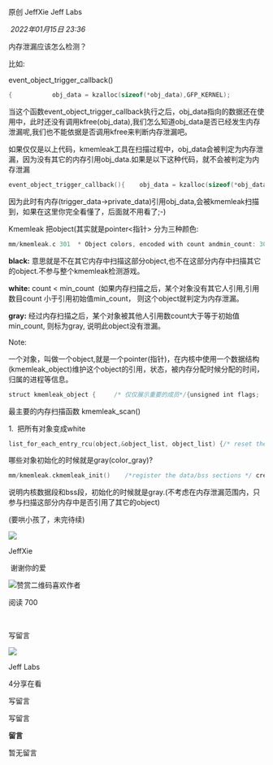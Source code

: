 
原创 JeffXie Jeff Labs

 _2022年01月15日 23:36_

内存泄漏应该怎么检测？  

比如:

event_object_trigger_callback()

```c
{           obj_data = kzalloc(sizeof(*obj_data),GFP_KERNEL);           obj_data->field= field;           obj_data->offset = offset;           obj_data->obj_type_size= obj_type_size;           …}
```

当这个函数event_object_trigger_callback执行之后，obj_data指向的数据还在使用中，此时还没有调用kfree(obj_data),我们怎么知道obj_data是否已经发生内存泄漏呢,我们也不能依据是否调用kfree来判断内存泄漏吧。

如果仅仅是以上代码，kmemleak工具在扫描过程中，obj_data会被判定为内存泄漏，因为没有其它的内存引用obj_data.如果是以下这种代码，就不会被判定为内存泄漏

```c
event_object_trigger_callback(){    obj_data = kzalloc(sizeof(*obj_data), GFP_KERNEL);    obj_data->field = field;    obj_data->offset = offset;    obj_data->obj_type_size = obj_type_size;    trigger_data = kzalloc(sizeof(*trigger_data), GFP_KERNEL);    trigger_data->private_data = obj_data;…}
```

因为此时有内存(trigger_data->private_data)引用obj_data,会被kmemleak扫描到，如果在这里你完全看懂了，后面就不用看了;-)

  

Kmemleak 把object(其实就是pointer<指针> 分为三种颜色:

```c
mm/kmemleak.c 301  * Object colors, encoded with count andmin_count: 302  * - white - orphan object, not enoughreferences to it (count < min_count) 303  * - gray - not orphan, not marked as false positive (min_count == 0) or 304  *             sufficient references to it (count >= min_count) 305  * - black - ignore, it doesn't containreferences (e.g. text section) 306  *             (min_count == -1). No function defined for this color.
```

  

**black:** 意思就是不在其它内存中扫描这部分object,也不在这部分内存中扫描其它的object.不参与整个kmemleak检测游戏。

**white:** count < min_count  (如果内存扫描之后，某个对象没有其它人引用,引用数目count 小于引用初始值min_count， 则这个object就判定为内存泄漏。

**gray:** 经过内存扫描之后，某个对象被其他人引用数count大于等于初始值min_count, 则标为gray, 说明此object没有泄漏。

Note:

一个对象，叫做一个object,就是一个pointer(指针)，在内核中使用一个数据结构(kmemleak_object)维护这个object的引用，状态，被内存分配时候分配的时间，归属的进程等信息。

```c
struct kmemleak_object {     /* 仅仅展示重要的成员*/{unsigned int flags;        /* object status flags */struct list_head object_list;struct list_head gray_list;unsigned long pointer;/* minimumnumber of a pointers found before it is considered leak */int min_count;  /* the totalnumber of pointers found pointing to this object */int count;u32 checksum;pid_t pid;char comm[TASK_COMM_LEN];} 
```

最主要的内存扫描函数 kmemleak_scan()

1.  把所有对象变成white

```c
list_for_each_entry_rcu(object,&object_list, object_list) {/* reset the reference count (whitenthe object) */       object->count= 0;if (color_gray(object) &&get_object(object))    list_add_tail(&object->gray_list,&gray_list);…}// color_gray(object->count >= object->min_count)
```

哪些对象初始化的时候就是gray(color_gray)?

```c
mm/kmemleak.ckmemleak_init()    /*register the data/bss sections */ create_object((unsigned long)_sdata, _edata -_sdata,               KMEMLEAK_GREY, GFP_ATOMIC); create_object((unsigned long)__bss_start,__bss_stop - __bss_start,               KMEMLEAK_GREY, GFP_ATOMIC);#define KMEMLEAK_GREY  0#defineKMEMLEAK_BLACK  -1static struct kmemleak_object *create_object(unsigned long ptr, 
```

说明内核数据段和bss段，初始化的时候就是gray.(不考虑在内存泄漏范围内，只参与扫描这部分内存中是否引用了其它的object)

(要哄小孩了，未完待续)  

  

  

![](https://mmbiz.qlogo.cn/mmbiz_jpg/Uq9aKmPtujWtN5RaswEJS8kFGHGyEMV4VPFxz1QoNVmmNRZrr4Tgibak8FtpSmLaMMezfHZzibEkATLywlUVYrSQ/0?wx_fmt=jpeg)

JeffXie

 谢谢你的爱 

![赞赏二维码](https://mp.weixin.qq.com/s?__biz=MzA5ODI2NzMyMQ==&mid=2458811312&idx=1&sn=8ed3fef88d3058e6e22062daf7c7279a&chksm=87eee266b0996b70233f8d4345f04ae01fa1417bcaec04a080f9b98693839c6ed5eda0ecd768&mpshare=1&scene=24&srcid=01160NEjtCmP4vgsqaE9yLOq&sharer_sharetime=1642296072312&sharer_shareid=5fb9813bfe9ffc983435bfc8d8c5e9ca&key=daf9bdc5abc4e8d07114c936249b97133ee81399c41ff4404eda3aad35f9afe6ac004d2c0b700c6afa5b91c038afb8773cfb8218ad6c5b8ff4a79670bbe0c3fde4fb83658ff47c9543132502687470948ec7d26bcde1db5c2888f7834f0429afececd016983520aaa4b22253f1e8ee43166233098869cf314e6b3f67d3af51d5&ascene=0&uin=MTEwNTU1MjgwMw%3D%3D&devicetype=Windows+11+x64&version=63090b19&lang=zh_CN&countrycode=CN&exportkey=n_ChQIAhIQXwAtaoNaAeuxMezlj5uDcBLmAQIE97dBBAEAAAAAANLTOEBQhPUAAAAOpnltbLcz9gKNyK89dVj0DWYrryqRATr6FJGJJCBXFOuErITfZKkq2bU9b4DGexmc5u7iaZgGDe4tJf4p%2B3Aoxcwnhz%2B6mxlJPmb9KODE6dsnFso9Q%2F7b2KoQJZvYWiPI50jHWyENXFuBH%2BkfK04xLnbmhM%2FIPaBQ1DdYzVHZogqU3sWZkBwS9KM9nYGV7rfXPT%2FvMEBsOLa8BcSTSbJE58EBywDSoTHP1YBJ8fP118TS6qP1%2BPk%2FfxIzRkRHidCMgbh9BV3nw%2BHKt%2BMlDuLG&acctmode=0&pass_ticket=GBQBAZCfjr402zVoeDJG8NvMRvKTC7iz8G%2F9V27j0YxeWzjYe%2BVtvlJxgqhKoZ%2Br&wx_header=1&fasttmpl_type=0&fasttmpl_fullversion=7350504-zh_CN-zip&fasttmpl_flag=1)喜欢作者

阅读 700

​

写留言

[](javacript:;)

![](http://mmbiz.qpic.cn/mmbiz_png/QO9OBu0wPg0c2nEoRPjUtn2uQGibnXhXMxuKw5RwHLdVzsm6iaIE3okWLL42EIpzcPb33fS2pa8CicPrzpesewvCw/300?wx_fmt=png&wxfrom=18)

Jeff Labs

4分享在看

写留言

写留言

**留言**

暂无留言